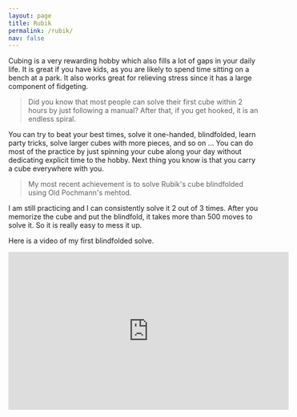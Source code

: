```yaml
---
layout: page
title: Rubik
permalink: /rubik/
nav: false
---
```




Cubing is a very rewarding hobby which also fills a lot of gaps in your daily life. It is great if you have kids, as you are likely to spend time sitting on a bench at a park. It also works great for relieving stress since it has a large component of fidgeting. 

>Did you know that most people can solve their first cube within 2 hours by just following a manual? After that, if you get hooked, it is an endless spiral. 

 You can try to beat your best times, solve it one-handed, blindfolded, learn party tricks, solve larger cubes with more pieces, and so on ... You can do most of the practice by just spinning your cube along your day without dedicating explicit time to the hobby. Next thing you know is that you carry a cube everywhere with you. 

> My most recent achievement is to solve Rubik's cube blindfolded using Old Pochmann's mehtod. 

I am still practicing and I can consistently solve it 2 out of 3 times. After you memorize the cube and put the blindfold, it takes more than 500 moves to solve it. So it is really easy to mess it up. 

Here is a video of my first blindfolded solve. 

<iframe width="560" height="315" src="https://www.youtube.com/embed/WnCCXVIsIAs" title="YouTube video player" frameborder="0" allow="accelerometer; autoplay; clipboard-write; encrypted-media; gyroscope; picture-in-picture" allowfullscreen></iframe>